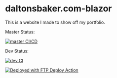 # daltonsbaker.com-blazor

This is a website I made to show off my portfolio.


Master Status:

[![master CI/CD](https://github.com/dalton-baker/daltonsbaker.com-blazor/actions/workflows/master-CICD.yml/badge.svg?branch=master&event=push)](https://github.com/dalton-baker/daltonsbaker.com-blazor/actions/workflows/master-CICD.yml)


Dev Status:

[![dev CI](https://github.com/dalton-baker/daltonsbaker.com-blazor/actions/workflows/dev-CI.yml/badge.svg?branch=dev&event=push)](https://github.com/dalton-baker/daltonsbaker.com-blazor/actions/workflows/dev-CI.yml)


[<img alt="Deployed with FTP Deploy Action" src="https://img.shields.io/badge/Deployed With-FTP DEPLOY ACTION-%3CCOLOR%3E?style=for-the-badge&color=2b9348">](https://github.com/SamKirkland/FTP-Deploy-Action)

